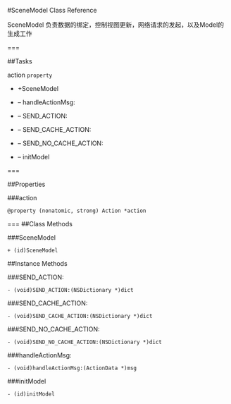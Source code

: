 #SceneModel Class Reference 

SceneModel 负责数据的绑定，控制视图更新，网络请求的发起，以及Model的生成工作

===

##Tasks

  action `property`
  
* +SceneModel

* – handleActionMsg:

* – SEND_ACTION:

* – SEND_CACHE_ACTION:

* – SEND_NO_CACHE_ACTION:

* – initModel

===

##Properties

###action 

	@property (nonatomic, strong) Action *action

===
##Class Methods

###SceneModel 

	+ (id)SceneModel
	
##Instance Methods

###SEND_ACTION: 

	- (void)SEND_ACTION:(NSDictionary *)dict
###SEND_CACHE_ACTION: 

	- (void)SEND_CACHE_ACTION:(NSDictionary *)dict
###SEND_NO_CACHE_ACTION: 

	- (void)SEND_NO_CACHE_ACTION:(NSDictionary *)dict
###handleActionMsg: 

	- (void)handleActionMsg:(ActionData *)msg
###initModel 

	- (id)initModel
